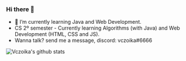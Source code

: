 ### Hi there 👋

- 🌱 I’m currently learning Java and Web Development.
- CS 2º semester - Currently learning Algorithms (with Java) and Web Development (HTML, CSS and JS).
- Wanna talk? send me a message, discord: vczoika#6666

![Vczoika's github stats](https://github-readme-stats.vercel.app/api?username=vczoika&show_icons=true&theme=buefy)

